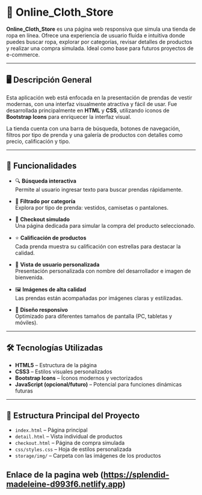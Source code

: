 # 👗 Online_Cloth_Store

**Online_Cloth_Store** es una página web responsiva que simula una tienda de ropa en línea. Ofrece una experiencia de usuario fluida e intuitiva donde puedes buscar ropa, explorar por categorías, revisar detalles de productos y realizar una compra simulada. Ideal como base para futuros proyectos de e-commerce.

---

## 🖥️ Descripción General

Esta aplicación web está enfocada en la presentación de prendas de vestir modernas, con una interfaz visualmente atractiva y fácil de usar. Fue desarrollada principalmente en **HTML** y **CSS**, utilizando iconos de **Bootstrap Icons** para enriquecer la interfaz visual.

La tienda cuenta con una barra de búsqueda, botones de navegación, filtros por tipo de prenda y una galería de productos con detalles como precio, calificación y tipo.

---

## 🧩 Funcionalidades

- 🔍 **Búsqueda interactiva**  
  Permite al usuario ingresar texto para buscar prendas rápidamente.

- 📂 **Filtrado por categoría**  
  Explora por tipo de prenda: vestidos, camisetas o pantalones.

- 🛒 **Checkout simulado**  
  Una página dedicada para simular la compra del producto seleccionado.

- ⭐ **Calificación de productos**  
  Cada prenda muestra su calificación con estrellas para destacar la calidad.

- 👤 **Vista de usuario personalizada**  
  Presentación personalizada con nombre del desarrollador e imagen de bienvenida.

- 🖼️ **Imágenes de alta calidad**  
  Las prendas están acompañadas por imágenes claras y estilizadas.

- 📱 **Diseño responsivo**  
  Optimizado para diferentes tamaños de pantalla (PC, tabletas y móviles).

---

## 🛠️ Tecnologías Utilizadas

- **HTML5** – Estructura de la página  
- **CSS3** – Estilos visuales personalizados  
- **Bootstrap Icons** – Íconos modernos y vectorizados  
- **JavaScript (opcional/futuro)** – Potencial para funciones dinámicas futuras  

---

## 📂 Estructura Principal del Proyecto

- `index.html` – Página principal  
- `detail.html` – Vista individual de productos  
- `checkout.html` – Página de compra simulada  
- `css/styles.css` – Hoja de estilos personalizada  
- `storage/img/` – Carpeta con las imágenes de los productos  

## Enlace de la pagina web (https://splendid-madeleine-d993f6.netlify.app)
